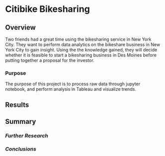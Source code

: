 # Citibike Bikesharing

## Overview
Two friends had a great time using the bikesharing service in New York City. They want to perform data analytics on the bikeshare business in New York City to gain insight. Using the the knowledge gained, they will decide whether it is feasible to start a bikesharing business in Des Moines before putting together a proposal for the investor. 
### Purpose
The purpose of this project is to process raw data through jupyter notebook, and perform analysis in Tableau and visualize trends. 

## Results

## Summary

### *Further Research*

### *Conclusions*
